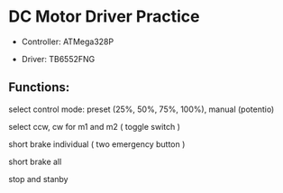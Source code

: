 # DC Motor Driver Practice

- Controller: ATMega328P

- Driver: TB6552FNG


## Functions:
  select control mode: preset (25%, 50%, 75%, 100%), manual (potentio)
  
  select ccw, cw for m1 and m2 ( toggle switch )
  
  short brake individual ( two emergency button )
  
  short brake all
  
  stop and stanby
 
